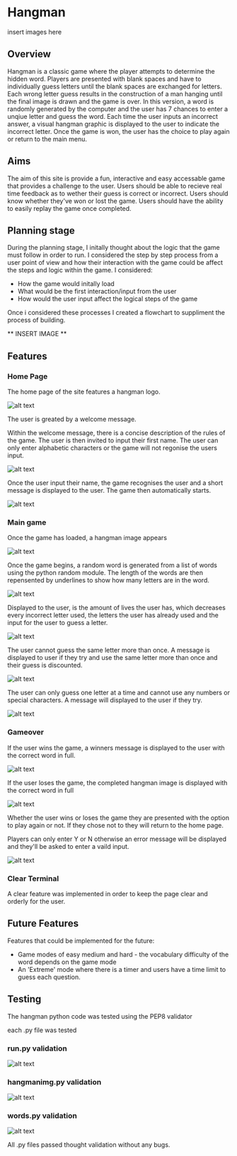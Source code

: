 # Hangman
insert images here

## Overview 

Hangman is a classic game where the player attempts to determine the hidden word. Players are presented with blank spaces and have to individually guess letters until the blank spaces are exchanged for letters. Each wrong letter guess results in the construction of a man hanging until the final image is drawn and the game is over. In this version, a word is randomly generated by the computer and the user has 7 chances to enter a unqiue letter and guess the word. Each time the user inputs an incorrect answer, a visual hangman graphic is displayed to the user to indicate the incorrect letter. 
Once the game is won, the user has the choice to play again or return to the main menu.

## Aims

The aim of this site is provide a fun, interactive and easy accessable game that provides a challenge to the user. Users should be able to recieve real time feedback as to wether their guess is correct or incorrect. Users should know whether they've won or lost the game. Users should have the ability to easily replay the game once completed.

## Planning stage
During the planning stage, I initally thought about the logic that the game must follow in order to run. I considered the step by step process from a user point of view and how their interaction with the game could be affect the steps and logic within the game.
I considered:
* How the game would initally load
* What would be the first interaction/input from the user
* How would the user input affect the logical steps of the game

Once i considered these processes I created a flowchart to suppliment the process of building. 

** INSERT IMAGE **

## Features

### Home Page

The home page of the site features a hangman logo.

![alt text](assets/images/hangman_logo.webp)

The user is greated by a welcome message.

Within the welcome message, there is a concise description of the rules of the game.
The user is then invited to input their first name. The user can only enter alphabetic characters or the game will not regonise the users input. 

![alt text](assets/images/start_menu.webp)

Once the user input their name, the game recognises the user and a short message is displayed to the user. The game then automatically starts. 

![alt text](assets/images/welcome_message.webp)

### Main game

Once the game has loaded, a hangman image appears

![alt text](assets/images/hangman_image.webp)

Once the game begins, a random word is generated from a list of words using the python random module. 
The length of the words are then repensented by underlines to show how many letters are in the word. 

![alt text](assets/images/guess_lines.webp)

Displayed to the user, is the amount of lives the user has, which decreases every incorrect letter used, the letters the user has already used and the input for the user to guess a letter. 

![alt text](assets/images/lives.webp)

The user cannot guess the same letter more than once. A message is displayed to user if they try and use the same letter more than once and their guess is discounted. 

![alt text](assets/images/guess_again.webp) 

The user can only guess one letter at a time and cannot use any numbers or special characters. A message will displayed to the user if they try. 

![alt text](assets/images/invalid_input.webp)

### Gameover

If the user wins the game, a winners message is displayed to the user with the correct word in full. 

![alt text](assets/images/win.webp)

If the user loses the game, the completed hangman image is displayed with the correct word in full 

![alt text](assets/images/failed.webp)

Whether the user wins or loses the game they are presented with the option to play again or not. If they chose not to they will return to the home page. 

Players can only enter Y or N otherwise an error message will be displayed and they'll be asked to enter a vaild input. 

![alt text](assets/images/play_again.webp)

### Clear Terminal

A clear feature was implemented in order to keep the page clear and orderly for the user. 

## Future Features

Features that could be implemented for the future:
* Game modes of easy medium and hard - the vocabulary difficulty of the word depends on the game mode
* An 'Extreme' mode where there is a timer and users have a time limit to guess each question. 

## Testing

The hangman python code was tested using the PEP8 validator 

each .py file was tested 

### run.py validation

![alt text](assets/images/mainvalidated.webp)

### hangmanimg.py validation

![alt text](assets/images/hangmanvalidated.webp)

### words.py validation 

![alt text](assets/images/wordsvalidated.webp)

All .py files passed thought validation without any bugs. 


